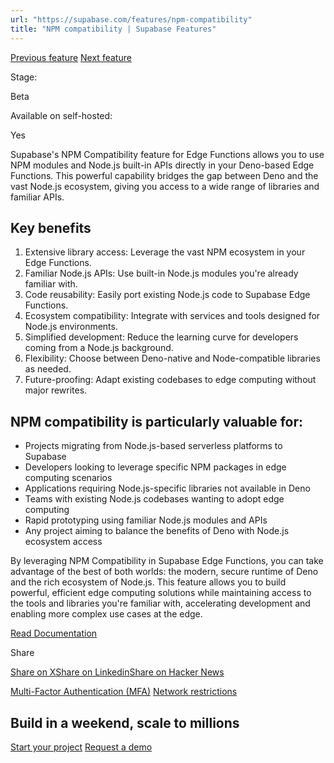 ```yaml
---
url: "https://supabase.com/features/npm-compatibility"
title: "NPM compatibility | Supabase Features"
---
```


[Previous feature](https://supabase.com/features/multi-factor-authentication) [Next feature](https://supabase.com/features/network-restrictions)

Stage:

Beta

Available on self-hosted:

Yes

Supabase's NPM Compatibility feature for Edge Functions allows you to use NPM modules and Node.js built-in APIs directly in your Deno-based Edge Functions. This powerful capability bridges the gap between Deno and the vast Node.js ecosystem, giving you access to a wide range of libraries and familiar APIs.

## Key benefits

1. Extensive library access: Leverage the vast NPM ecosystem in your Edge Functions.
2. Familiar Node.js APIs: Use built-in Node.js modules you're already familiar with.
3. Code reusability: Easily port existing Node.js code to Supabase Edge Functions.
4. Ecosystem compatibility: Integrate with services and tools designed for Node.js environments.
5. Simplified development: Reduce the learning curve for developers coming from a Node.js background.
6. Flexibility: Choose between Deno-native and Node-compatible libraries as needed.
7. Future-proofing: Adapt existing codebases to edge computing without major rewrites.

## NPM compatibility is particularly valuable for:

- Projects migrating from Node.js-based serverless platforms to Supabase
- Developers looking to leverage specific NPM packages in edge computing scenarios
- Applications requiring Node.js-specific libraries not available in Deno
- Teams with existing Node.js codebases wanting to adopt edge computing
- Rapid prototyping using familiar Node.js modules and APIs
- Any project aiming to balance the benefits of Deno with Node.js ecosystem access

By leveraging NPM Compatibility in Supabase Edge Functions, you can take advantage of the best of both worlds: the modern, secure runtime of Deno and the rich ecosystem of Node.js. This feature allows you to build powerful, efficient edge computing solutions while maintaining access to the tools and libraries you're familiar with, accelerating development and enabling more complex use cases at the edge.

[Read Documentation](https://supabase.com/blog/edge-functions-node-npm)

Share

[Share on X](https://twitter.com/intent/tweet?url=https%3A%2F%2Fsupabase.com%2Ffeatures%2Fnpm-compatibility&text=NPM%20compatibility%20%7C%20Supabase%20Features)[Share on Linkedin](https://www.linkedin.com/shareArticle?url=https%3A%2F%2Fsupabase.com%2Ffeatures%2Fnpm-compatibility&text=NPM%20compatibility%20%7C%20Supabase%20Features)[Share on Hacker News](https://news.ycombinator.com/submitlink?u=https%3A%2F%2Fsupabase.com%2Ffeatures%2Fnpm-compatibility&t=NPM%20compatibility%20%7C%20Supabase%20Features)

[Multi-Factor Authentication (MFA)](https://supabase.com/features/multi-factor-authentication) [Network restrictions](https://supabase.com/features/network-restrictions)

## Build in a weekend, scale to millions

[Start your project](https://supabase.com/dashboard) [Request a demo](https://supabase.com/contact/sales)